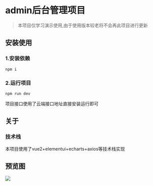# admin后台管理项目

> 本项目仅学习演示使用,由于使用版本较老将不会再此项目进行更新

## 安装使用

### 1.安装依赖

```
npm i
```

### 2.运行项目

```
npm run dev
```

项目接口使用了云端接口地址直接安装运行即可

## 关于

### 技术栈

本项目使用了vue2+elementui+echarts+axios等技术栈实现

## 预览图

![](https://cdn.jsdelivr.net/gh/ayuan-cyh/picbed@main/img/16414539382031641453938193.png)
